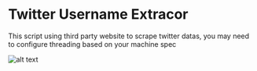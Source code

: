 # Twitter Username Extracor
This script using third party website to scrape twitter datas, you may need to configure threading based on your machine spec


![alt text](https://i.ibb.co/5GbWshT/Screen-Shot-2021-08-12-at-19-57-03.png)
